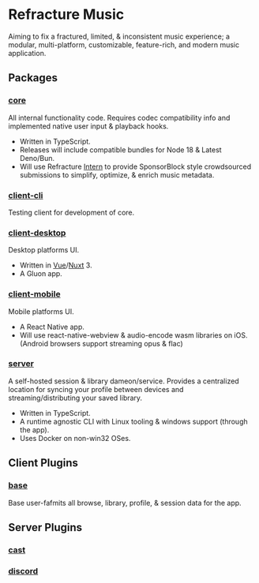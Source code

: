 # Refracture Music
Aiming to fix a fractured, limited, & inconsistent music experience; a modular, multi-platform, customizable, feature-rich, and modern music application.
## Packages

### [core](https://github.com/RefractureMedia/refracture-music/tree/main/packages/core)
All internal functionality code. Requires codec compatibility info and implemented native user input & playback hooks.
- Written in TypeScript.
- Releases will include compatible bundles for Node 18 & Latest Deno/Bun.
- Will use Refracture [Intern](https://github.com/RefractureMedia/intern) to provide SponsorBlock style crowdsourced submissions to simplify, optimize, & enrich music metadata.

### [client-cli](https://github.com/RefractureMedia/refracture-music/tree/main/packages/client-cli)
Testing client for development of core.
### [client-desktop](https://github.com/RefractureMedia/refracture-music/tree/main/packages/client-desktop)
Desktop platforms UI.
- Written in [Vue](https://vuejs.org/guide/introduction.html)/[Nuxt](https://v3.nuxtjs.org/guide/concepts/introduction) 3.
- A Gluon app.

### [client-mobile](https://github.com/RefractureMedia/refracture-music/tree/main/packages/client-mobile)
Mobile platforms UI.
- A React Native app.
- Will use react-native-webview & audio-encode wasm libraries on iOS. (Android browsers support streaming opus & flac)

### [server](https://github.com/RefractureMedia/refracture-music/tree/main/packages/server)
A self-hosted session & library dameon/service. Provides a centralized location for syncing your profile between devices and streaming/distributing your saved library.
- Written in TypeScript.
- A runtime agnostic CLI with Linux tooling & windows support (through the app).
- Uses Docker on non-win32 OSes.

## Client Plugins

### [base]()
Base user-fafmits all browse, library, profile, & session data for the app.

## Server Plugins

### [cast]()

### [discord]()